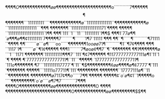 ¶¶¶$¶O¶¶¶¶¶¶¶¶¶¶¶¶øø¶¶¶¶¶¶¶¶¶$$¶¶ 
¶¶¶$¶¶¶¶¶¶¶o´´´´´´´´´´´7¶¶¶¶¶¶$$¶ 
$$¶¶¶¶$¶¶¶´´´111111111´´´´$¶¶¶¶$¶ 
¶¶¶¶¶$¶¶ø´´11111111111111´´¶¶¶¶$¶ 
¶¶¶¶¶¶¶ø´´1111111111111111´´´¶¶$¶ 
¶¶¶¶¶¶¶´´1111111111111111171´¶¶¶¶ 
¶¶$¶¶¶´´11111111111111111111´1¶¶$ 
¶$¶¶$´111´´1´´´11´´´11111111´1¶¶$ 
$¶¶¶1´77ø¶¶´ø¶¶¶ø¶¶¢11111111´7¶¶¶ 
¶¶7´´´´´´´´¶´´´´´´´1¶7´11111´¶¶$¶ 
¶¶´´¶´´´´´¶´´´´´´´´´´¶71111´´¶¶¶¶ 
¶¶´´´´´´´´ø´´´ø¶´´´´´oo´´´´´¶¶$¶¶ 
¶¶¶1ooøø71¶´´´´´´´´´´¶1´´¶7¢¶¶$¶¶ 
¶¶¶´´1117´1¶´´´´´´´´$ø´´¶1¢¶¶¶$¶¶ 
¶¶¶1´´´´´´´´7¶øoø¢¶¶7´´¶´´¶¶¶¶¶¶¶ 
¶¶$1¶¶¶¶¶¶$¶ø´´´1´´´1171´$¶¶¶$$¶¶ 
¶¶´1111111111¶¶¶7´´111´¶¢7¶¶¶$¶¶¶ 
¶117777777777111ø¶1´11´1´¶´$¶$¶¶¶ 
¶´7777777777777711¶´´11$´´´¶¶$¶¶¶ 
$´17777777777777711¶´111o¶¶¶$¶¶¶¶ 
¶7´´´1111111117777´¶´11´´¶$$¶¶¶¶¶ 
¶¶¶¶¢øø¶¶¶¶ø¶¢7777´¶´111´¶$¶¶¶¶¶¶ 
¶¶¶¶¶´´´11111o77711¶´111´¶¶¶¶¶¶¶¶ 
¶¶¶¶¶¶¶´´17777111ø¶´´11´´¶¶¶¶¶¶¶¶ 
¶¶¶¶$¶¶¶¶ø7117¢¶¶o´´´´´7¶¶´$¶¶¶¶¶ 
¶¶¶$¶¶¢´o´ø¶$¢1´´1¶¶¶¶¶o´´´´¶¶$¶¶ 
¶¶¶¶¶´o´ø´´´´ø¶7¶7´´´´´´´´´´7¶$¶¶
¶¶¶$¶O¶¶¶¶¶¶¶¶¶¶¶¶øø¶¶¶¶¶¶¶¶¶$$¶¶
¶¶¶$¶O ¶¶¶¶ ¶¶¶¶$¶¶¶¶¶¶¶¶¶¶¶¶¶¶¶¶¶
¶¶¶$¶O¶¶¶¶¶¶¶¶¶¶¶¶øø¶¶¶¶¶¶¶¶¶$$¶¶
